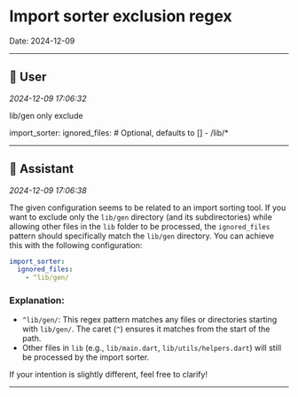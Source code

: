# Import sorter exclusion regex

Date: 2024-12-09

---

## 👤 User
*2024-12-09 17:06:32*

lib/gen only exclude

import_sorter:
  ignored_files: # Optional, defaults to []
    - \/lib\/*

---

## 🤖 Assistant
*2024-12-09 17:06:38*

The given configuration seems to be related to an import sorting tool. If you want to exclude only the `lib/gen` directory (and its subdirectories) while allowing other files in the `lib` folder to be processed, the `ignored_files` pattern should specifically match the `lib/gen` directory. You can achieve this with the following configuration:

```yaml
import_sorter:
  ignored_files:
    - ^lib/gen/
```

### Explanation:
- `^lib/gen/`: This regex pattern matches any files or directories starting with `lib/gen/`. The caret (`^`) ensures it matches from the start of the path.
- Other files in `lib` (e.g., `lib/main.dart`, `lib/utils/helpers.dart`) will still be processed by the import sorter.

If your intention is slightly different, feel free to clarify!

---
